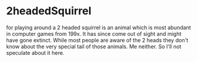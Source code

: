 # 2headedSquirrel
for playing around
a 2 headed squirrel is an animal which is most abundant in computer games from 199x. It has since come out of sight and might have gone extinct.
While most people are aware of the 2 heads they don't know about the very special tail of those animals. Me neither. So I'll not speculate about it here.
